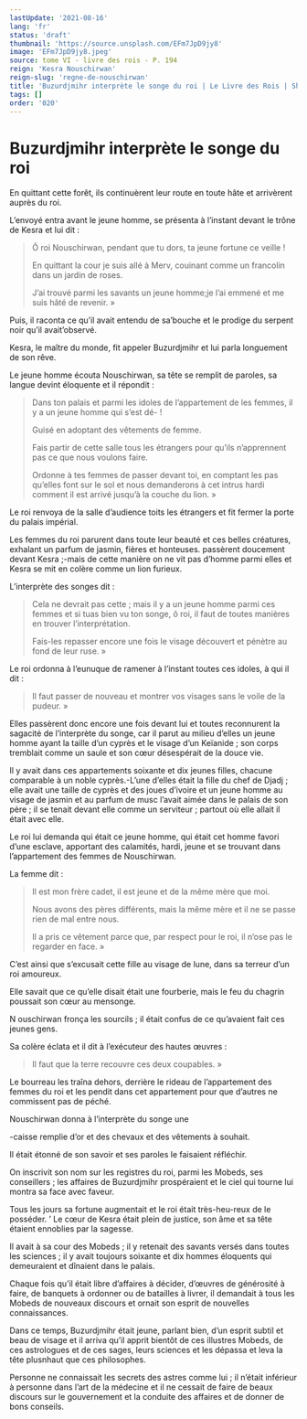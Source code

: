 ```yaml
---
lastUpdate: '2021-08-16'
lang: 'fr'
status: 'draft'
thumbnail: 'https://source.unsplash.com/EFm7JpD9jy8'
image: 'EFm7JpD9jy8.jpeg'
source: tome VI - livre des rois - P. 194
reign: 'Kesra Nouschirwan'
reign-slug: 'regne-de-nouschirwan'
title: 'Buzurdjmihr interprète le songe du roi | Le Livre des Rois | Shâhnâmeh'
tags: []
order: '020'
---
```


<!-- LTeX: language=fr -->

# Buzurdjmihr interprète le songe du roi

En quittant cette forêt, ils continuèrent leur route en toute hâte et arrivèrent auprès du roi.

L’envoyé entra avant le jeune homme, se présenta à l’instant devant le trône de Kesra et lui dit :

> Ô roi Nouschirwan, pendant que tu dors, ta jeune fortune ce veille !
>
> En quittant la cour je suis allé à Merv, couinant comme un francolin dans un jardin de roses.
>
> J’ai trouvé parmi les savants un jeune homme;je l’ai emmené et me suis hâté de revenir. »

Puis, il raconta ce qu’il avait entendu de sa’bouche et le prodige du serpent noir qu’il avait’observé.

Kesra, le maître du monde, fit appeler Buzurdjmihr et lui parla longuement de son rêve.

Le jeune homme écouta Nouschirwan, sa tête se remplit de paroles, sa langue devint éloquente et il répondit :

> Dans ton palais et parmi les idoles de l’appartement de les femmes, il y a un jeune homme qui s’est dé- !
>
> Guisé en adoptant des vêtements de femme.
>
> Fais partir de cette salle tous les étrangers pour qu’ils n’apprennent pas ce que nous voulons faire.
>
> Ordonne à tes femmes de passer devant toi, en comptant les pas qu’elles font sur le sol et nous demanderons à cet intrus hardi comment il est arrivé jusqu’à la couche du lion. »

Le roi renvoya de la salle d’audience toits les étrangers et fit fermer la porte du palais impérial.

Les femmes du roi parurent dans toute leur beauté et ces belles créatures, exhalant un parfum de jasmin, fières et honteuses. passèrent doucement devant Kesra ;-mais de cette manière on ne vit pas d’homme parmi elles et Kesra se mit en colère comme un lion furieux.

L’interprète des songes dit :

> Cela ne devrait pas cette ; mais il y a un jeune homme parmi ces femmes et si tuas bien vu ton songe, ô roi, il faut de toutes manières en trouver l’interprétation.
>
> Fais-les repasser encore une fois le visage découvert et pénètre au fond de leur ruse. »

Le roi ordonna à l’eunuque de ramener à l’instant toutes ces idoles, à qui il dit :

> Il faut passer de nouveau et montrer vos visages sans le voile de la pudeur. »

Elles passèrent donc encore une fois devant lui et toutes reconnurent la sagacité de l’interprète du songe, car il parut au milieu d’elles un jeune homme ayant la taille d’un cyprès et le visage d’un Keïanide ; son corps tremblait comme un saule et son cœur désespérait de la douce vie.

Il y avait dans ces appartements soixante et dix jeunes filles, chacune comparable à un noble cyprès.-L’une d’elles était la fille du chef de Djadj ; elle avait une taille de cyprès et des joues d’ivoire et un jeune homme au visage de jasmin et au parfum de musc l’avait aimée dans le palais de son père ; il se tenait devant elle comme un serviteur ; partout où elle allait il était avec elle.

Le roi lui demanda qui était ce jeune homme, qui était cet homme favori d’une esclave, apportant des calamités, hardi, jeune et se trouvant dans l’appartement des femmes de Nouschirwan.

La femme dit :

> Il est mon frère cadet, il est jeune et de la même mère que moi.
>
> Nous avons des pères différents, mais la même mère et il ne se passe rien de mal entre nous.
>
> Il a pris ce vêtement parce que, par respect pour le roi, il n’ose pas le regarder en face. »

C’est ainsi que s’excusait cette fille au visage de lune, dans sa terreur d’un roi amoureux.

Elle savait que ce qu’elle disait était une fourberie, mais le feu du chagrin poussait son cœur au mensonge.

N ouschirwan fronça les sourcils ; il était confus de ce qu’avaient fait ces jeunes gens.

Sa colère éclata et il dit à l’exécuteur des hautes œuvres :

> Il faut que la terre recouvre ces deux coupables. »

Le bourreau les traîna dehors, derrière le rideau de l’appartement des femmes du roi et les pendit dans cet appartement pour que d’autres ne commissent pas de péché.

Nouschirwan donna à l’interprète du songe une

-caisse remplie d’or et des chevaux et des vêtements à souhait.

Il était étonné de son savoir et ses paroles le faisaient réfléchir.

On inscrivit son nom sur les registres du roi, parmi les Mobeds, ses conseillers ; les affaires de Buzurdjmihr prospéraient et le ciel qui tourne lui montra sa face avec faveur.

Tous les jours sa fortune augmentait et le roi était très-heu-reux de le posséder.
’ Le cœur de Kesra était plein de justice, son âme et sa tête étaient ennoblies par la sagesse.

Il avait à sa cour des Mobeds ; il y retenait des savants versés dans toutes les sciences ; il y avait toujours soixante et dix hommes éloquents qui demeuraient et dînaient dans le palais.

Chaque fois qu’il était libre d’affaires à décider, d’œuvres de générosité à faire, de banquets à ordonner ou de batailles à livrer, il demandait à tous les Mobeds de nouveaux discours et ornait son esprit de nouvelles connaissances.

Dans ce temps, Buzurdjmihr était jeune, parlant bien, d’un esprit subtil et beau de visage et il arriva qu’il apprit bientôt de ces illustres Mobeds, de ces astrologues et de ces sages, leurs sciences et les dépassa et leva la tête plusnhaut que ces philosophes.

Personne ne connaissait les secrets des astres comme lui ; il n’était inférieur à personne dans l’art de la médecine et il ne cessait de faire de beaux discours sur le gouvernement et la conduite des affaires et de donner de bons conseils.
